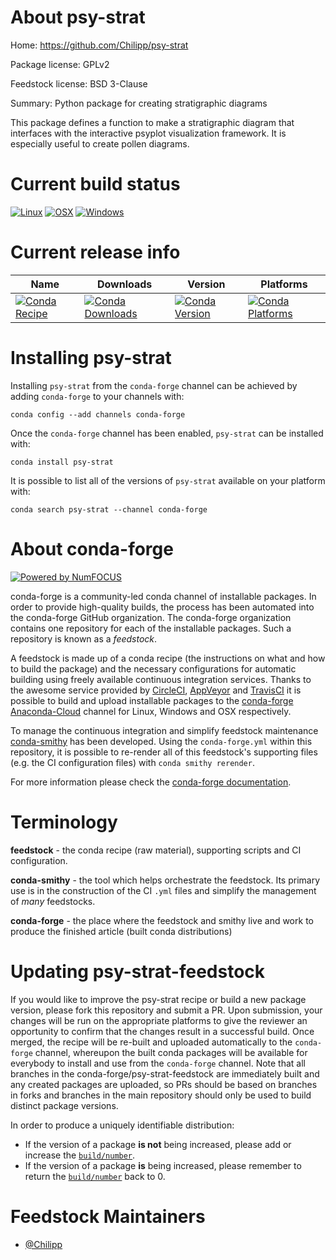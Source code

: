 <!--
# -*- mode: jinja -*-
-->

About psy-strat
===============

Home: https://github.com/Chilipp/psy-strat

Package license: GPLv2

Feedstock license: BSD 3-Clause

Summary: Python package for creating stratigraphic diagrams

This package defines a function to make a stratigraphic diagram that
interfaces with the interactive psyplot visualization framework. It is
especially useful to create pollen diagrams.


Current build status
====================

[![Linux](https://img.shields.io/circleci/project/github/conda-forge/psy-strat-feedstock/master.svg?label=Linux)](https://circleci.com/gh/conda-forge/psy-strat-feedstock)
[![OSX](https://img.shields.io/travis/conda-forge/psy-strat-feedstock/master.svg?label=macOS)](https://travis-ci.org/conda-forge/psy-strat-feedstock)
[![Windows](https://img.shields.io/appveyor/ci/conda-forge/psy-strat-feedstock/master.svg?label=Windows)](https://ci.appveyor.com/project/conda-forge/psy-strat-feedstock/branch/master)

Current release info
====================

| Name | Downloads | Version | Platforms |
| --- | --- | --- | --- |
| [![Conda Recipe](https://img.shields.io/badge/recipe-psy--strat-green.svg)](https://anaconda.org/conda-forge/psy-strat) | [![Conda Downloads](https://img.shields.io/conda/dn/conda-forge/psy-strat.svg)](https://anaconda.org/conda-forge/psy-strat) | [![Conda Version](https://img.shields.io/conda/vn/conda-forge/psy-strat.svg)](https://anaconda.org/conda-forge/psy-strat) | [![Conda Platforms](https://img.shields.io/conda/pn/conda-forge/psy-strat.svg)](https://anaconda.org/conda-forge/psy-strat) |

Installing psy-strat
====================

Installing `psy-strat` from the `conda-forge` channel can be achieved by adding `conda-forge` to your channels with:

```
conda config --add channels conda-forge
```

Once the `conda-forge` channel has been enabled, `psy-strat` can be installed with:

```
conda install psy-strat
```

It is possible to list all of the versions of `psy-strat` available on your platform with:

```
conda search psy-strat --channel conda-forge
```


About conda-forge
=================

[![Powered by NumFOCUS](https://img.shields.io/badge/powered%20by-NumFOCUS-orange.svg?style=flat&colorA=E1523D&colorB=007D8A)](http://numfocus.org)

conda-forge is a community-led conda channel of installable packages.
In order to provide high-quality builds, the process has been automated into the
conda-forge GitHub organization. The conda-forge organization contains one repository
for each of the installable packages. Such a repository is known as a *feedstock*.

A feedstock is made up of a conda recipe (the instructions on what and how to build
the package) and the necessary configurations for automatic building using freely
available continuous integration services. Thanks to the awesome service provided by
[CircleCI](https://circleci.com/), [AppVeyor](https://www.appveyor.com/)
and [TravisCI](https://travis-ci.org/) it is possible to build and upload installable
packages to the [conda-forge](https://anaconda.org/conda-forge)
[Anaconda-Cloud](https://anaconda.org/) channel for Linux, Windows and OSX respectively.

To manage the continuous integration and simplify feedstock maintenance
[conda-smithy](https://github.com/conda-forge/conda-smithy) has been developed.
Using the ``conda-forge.yml`` within this repository, it is possible to re-render all of
this feedstock's supporting files (e.g. the CI configuration files) with ``conda smithy rerender``.

For more information please check the [conda-forge documentation](https://conda-forge.org/docs/).

Terminology
===========

**feedstock** - the conda recipe (raw material), supporting scripts and CI configuration.

**conda-smithy** - the tool which helps orchestrate the feedstock.
                   Its primary use is in the construction of the CI ``.yml`` files
                   and simplify the management of *many* feedstocks.

**conda-forge** - the place where the feedstock and smithy live and work to
                  produce the finished article (built conda distributions)


Updating psy-strat-feedstock
============================

If you would like to improve the psy-strat recipe or build a new
package version, please fork this repository and submit a PR. Upon submission,
your changes will be run on the appropriate platforms to give the reviewer an
opportunity to confirm that the changes result in a successful build. Once
merged, the recipe will be re-built and uploaded automatically to the
`conda-forge` channel, whereupon the built conda packages will be available for
everybody to install and use from the `conda-forge` channel.
Note that all branches in the conda-forge/psy-strat-feedstock are
immediately built and any created packages are uploaded, so PRs should be based
on branches in forks and branches in the main repository should only be used to
build distinct package versions.

In order to produce a uniquely identifiable distribution:
 * If the version of a package **is not** being increased, please add or increase
   the [``build/number``](https://conda.io/docs/user-guide/tasks/build-packages/define-metadata.html#build-number-and-string).
 * If the version of a package **is** being increased, please remember to return
   the [``build/number``](https://conda.io/docs/user-guide/tasks/build-packages/define-metadata.html#build-number-and-string)
   back to 0.

Feedstock Maintainers
=====================

* [@Chilipp](https://github.com/Chilipp/)

